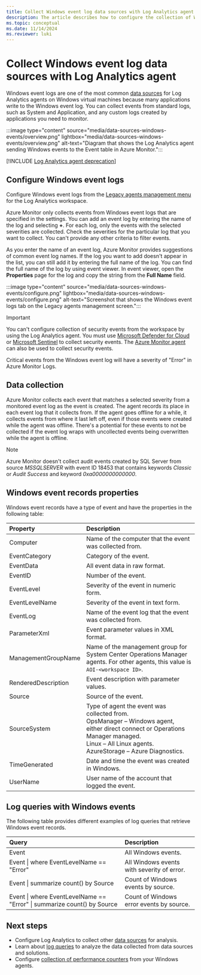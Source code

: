 ```yaml
---
title: Collect Windows event log data sources with Log Analytics agent in Azure Monitor
description: The article describes how to configure the collection of Windows event logs by Azure Monitor and details of the records they create.
ms.topic: conceptual
ms.date: 11/14/2024
ms.reviewer: luki
---
```


# Collect Windows event log data sources with Log Analytics agent

Windows event logs are one of the most common [data sources](../agents/agent-data-sources.md) for Log Analytics agents on Windows virtual machines because many applications write to the Windows event log. You can collect events from standard logs, such as System and Application, and any custom logs created by applications you need to monitor.

:::image type="content" source="media/data-sources-windows-events/overview.png" lightbox="media/data-sources-windows-events/overview.png" alt-text="Diagram that shows the Log Analytics agent sending Windows events to the Event table in Azure Monitor.":::

[!INCLUDE [Log Analytics agent deprecation](includes/log-analytics-agent-deprecation.md)]

## Configure Windows event logs

Configure Windows event logs from the [Legacy agents management menu](../agents/agent-data-sources.md#configure-data-sources) for the Log Analytics workspace.

Azure Monitor only collects events from Windows event logs that are specified in the settings. You can add an event log by entering the name of the log and selecting **+**. For each log, only the events with the selected severities are collected. Check the severities for the particular log that you want to collect. You can't provide any other criteria to filter events.

As you enter the name of an event log, Azure Monitor provides suggestions of common event log names. If the log you want to add doesn't appear in the list, you can still add it by entering the full name of the log. You can find the full name of the log by using event viewer. In event viewer, open the **Properties** page for the log and copy the string from the **Full Name** field.

:::image type="content" source="media/data-sources-windows-events/configure.png" lightbox="media/data-sources-windows-events/configure.png" alt-text="Screenshot that shows the Windows event logs tab on the Legacy agents management screen.":::

> [!IMPORTANT]
> You can't configure collection of security events from the workspace by using the Log Analytics agent. You must use [Microsoft Defender for Cloud](/azure/security-center/security-center-enable-data-collection) or [Microsoft Sentinel](/azure/sentinel/connect-windows-security-events) to collect security events. The [Azure Monitor agent](azure-monitor-agent-overview.md) can also be used to collect security events.

Critical events from the Windows event log will have a severity of "Error" in Azure Monitor Logs.

## Data collection

Azure Monitor collects each event that matches a selected severity from a monitored event log as the event is created. The agent records its place in each event log that it collects from. If the agent goes offline for a while, it collects events from where it last left off, even if those events were created while the agent was offline. There's a potential for these events to not be collected if the event log wraps with uncollected events being overwritten while the agent is offline.

> [!NOTE]
> Azure Monitor doesn't collect audit events created by SQL Server from source *MSSQLSERVER* with event ID 18453 that contains keywords *Classic* or *Audit Success* and keyword *0xa0000000000000*.

## Windows event records properties

Windows event records have a type of event and have the properties in the following table:

| Property | Description |
|:---------|:------------|
| Computer | Name of the computer that the event was collected from. |
| EventCategory | Category of the event. |
| EventData | All event data in raw format. |
| EventID | Number of the event. |
| EventLevel | Severity of the event in numeric form. |
| EventLevelName | Severity of the event in text form. |
| EventLog | Name of the event log that the event was collected from. |
| ParameterXml | Event parameter values in XML format. |
| ManagementGroupName | Name of the management group for System Center Operations Manager agents. For other agents, this value is `AOI-<workspace ID>`. |
| RenderedDescription | Event description with parameter values. |
| Source | Source of the event. |
| SourceSystem | Type of agent the event was collected from.<br>OpsManager – Windows agent, either direct connect or Operations Manager managed.<br>Linux – All Linux agents.<br>AzureStorage – Azure Diagnostics. |
| TimeGenerated | Date and time the event was created in Windows. |
| UserName | User name of the account that logged the event. |

## Log queries with Windows events

The following table provides different examples of log queries that retrieve Windows event records.

| Query | Description |
|:------|:------------|
| Event |All Windows events. |
| Event &#124; where EventLevelName == "Error" |All Windows events with severity of error. |
| Event &#124; summarize count() by Source |Count of Windows events by source. |
| Event &#124; where EventLevelName == "Error" &#124; summarize count() by Source |Count of Windows error events by source. |

## Next steps

* Configure Log Analytics to collect other [data sources](../agents/agent-data-sources.md) for analysis.
* Learn about [log queries](../logs/log-query-overview.md) to analyze the data collected from data sources and solutions.
* Configure [collection of performance counters](data-sources-performance-counters.md) from your Windows agents.
